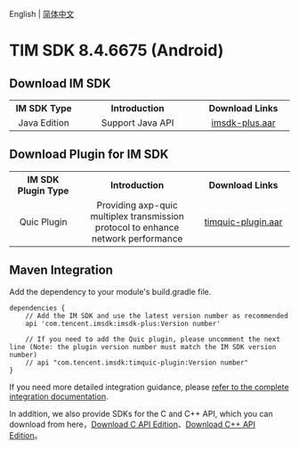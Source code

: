 English | [简体中文](./README_ZH.md)

# TIM SDK 8.4.6675 (Android)

## Download IM SDK

<table >
  <tr>
    <th width="240px" style="text-align:center">IM SDK Type</th>
    <th width="440px" style="text-align:center">Introduction</th>
    <th width="320px" style="text-align:center">Download Links</th>
  </tr>

  <tr >
     <td style="text-align:center">Java Edition</td>
     <td style="text-align:center">Support Java API</td>
     <td style="text-align:center"><a href="https://im.sdk.qcloud.com/download/plus/8.4.6675/imsdk-plus-8.4.6675.aar">imsdk-plus.aar</a></td>
  </tr>
</table>

## Download Plugin for IM SDK

<table >
  <tr>
    <th width="240px" style="text-align:center">IM SDK Plugin Type</th>
    <th width="440px" style="text-align:center">Introduction</th>
    <th width="320px" style="text-align:center">Download Links</th>
  </tr>

  <tr >
     <td style="text-align:center">Quic Plugin</td>
     <td style="text-align:center">Providing axp-quic multiplex transmission protocol to enhance network performance</td>
     <td style="text-align:center"><a href="https://im.sdk.qcloud.com/download/plus/8.4.6675/timquic-plugin-8.4.6675.aar">timquic-plugin.aar</a></td>
  </tr>
</table>

## Maven Integration
Add the dependency to your module's build.gradle file.
```
dependencies {
    // Add the IM SDK and use the latest version number as recommended
    api 'com.tencent.imsdk:imsdk-plus:Version number'

    // If you need to add the Quic plugin, please uncomment the next line (Note: the plugin version number must match the IM SDK version number)
    // api "com.tencent.imsdk:timquic-plugin:Version number"
}
```

If you need more detailed integration guidance, please [refer to the complete integration documentation](https://www.tencentcloud.com/document/product/1047/34306).

In addition, we also provide SDKs for the C and C++ API, which you can download from here，[Download C API Edition](https://im.sdk.qcloud.com/download/plus/8.4.6675/cross_platform/ImSDK_Android_C_8.4.6675.zip)、[Download  C++ API Edition](https://im.sdk.qcloud.com/download/plus/8.4.6675/cross_platform/ImSDK_Android_CPP_8.4.6675.zip)。
